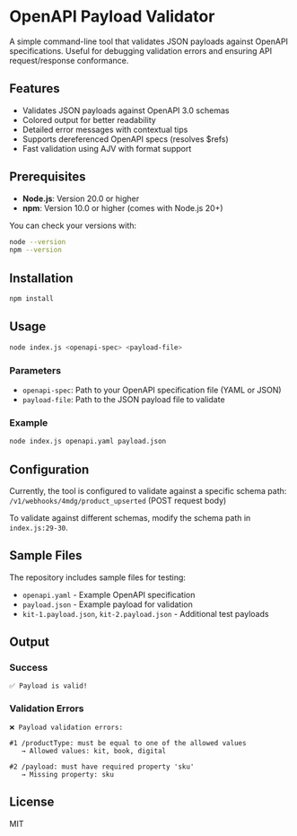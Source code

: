 # OpenAPI Payload Validator

A simple command-line tool that validates JSON payloads against OpenAPI specifications. Useful for debugging validation errors and ensuring API request/response conformance.

## Features

- Validates JSON payloads against OpenAPI 3.0 schemas
- Colored output for better readability
- Detailed error messages with contextual tips
- Supports dereferenced OpenAPI specs (resolves $refs)
- Fast validation using AJV with format support

## Prerequisites

- **Node.js**: Version 20.0 or higher
- **npm**: Version 10.0 or higher (comes with Node.js 20+)

You can check your versions with:
```bash
node --version
npm --version
```

## Installation

```bash
npm install
```

## Usage

```bash
node index.js <openapi-spec> <payload-file>
```

### Parameters

- `openapi-spec`: Path to your OpenAPI specification file (YAML or JSON)
- `payload-file`: Path to the JSON payload file to validate

### Example

```bash
node index.js openapi.yaml payload.json
```

## Configuration

Currently, the tool is configured to validate against a specific schema path:
`/v1/webhooks/4mdg/product_upserted` (POST request body)

To validate against different schemas, modify the schema path in `index.js:29-30`.

## Sample Files

The repository includes sample files for testing:

- `openapi.yaml` - Example OpenAPI specification
- `payload.json` - Example payload for validation
- `kit-1.payload.json`, `kit-2.payload.json` - Additional test payloads

## Output

### Success
```
✅ Payload is valid!
```

### Validation Errors
```
❌ Payload validation errors:

#1 /productType: must be equal to one of the allowed values
   → Allowed values: kit, book, digital

#2 /payload: must have required property 'sku'
   → Missing property: sku
```

## License

MIT
